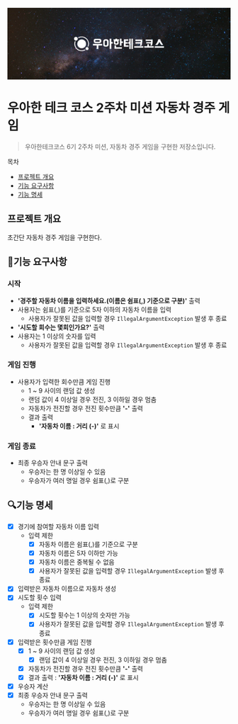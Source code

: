 <p align="center">
    <img src="./header.jpg" alt="우아한테크코스">
</p>

# 우아한 테크 코스 2주차 미션 자동차 경주 게임
> 우아한테크코스 6기 2주차 미션, 자동차 경주 게임을 구현한 저장소입니다.

목차
- [프로젝트 개요](#프로젝트-개요)
- [기능 요구사항](#기능-요구사항)
- [기능 명세](#기능-명세)

## 프로젝트 개요
초간단 자동차 경주 게임을 구현한다.

## 🚀기능 요구사항

### 시작
- **'경주할 자동차 이름을 입력하세요.(이름은 쉼표(,) 기준으로 구분)'** 출력
- 사용자는 쉼표(,)를 기준으로 5자 이하의 자동차 이름을 입력
  - 사용자가 잘못된 값을 입력할 경우 ```IllegalArgumentException``` 발생 후 종료
- **'시도할 회수는 몇회인가요?'** 출력
- 사용자는 1 이상의 숫자를 입력
  - 사용자가 잘못된 값을 입력할 경우 ```IllegalArgumentException``` 발생 후 종료

### 게임 진행
- 사용자가 입력한 회수만큼 게임 진행
  - 1 ~ 9 사이의 랜덤 값 생성
  - 랜덤 값이 4 이상일 경우 전진, 3 이하일 경우 멈춤
  - 자동차가 전진할 경우 전진 횟수만큼 **'-'** 출력
  - 결과 출력
    - **'자동차 이름 : 거리 (-)'** 로 표시

### 게임 종료
- 최종 우승자 안내 문구 출력
  - 우승자는 한 명 이상일 수 있음
  - 우승자가 여러 명일 경우 쉼표(,)로 구분

## 🔍기능 명세
- [x] 경기에 참여할 자동차 이름 입력
  - 입력 제한
    - [x] 자동차 이름은 쉼표(,)를 기준으로 구분
    - [x] 자동차 이름은 5자 이하만 가능
    - [x] 자동차 이름은 중복될 수 없음
    - [x] 사용자가 잘못된 값을 입력할 경우 ```IllegalArgumentException``` 발생 후 종료
- [x] 입력받은 자동차 이름으로 자동차 생성
- [x] 시도할 횟수 입력
  - 입력 제한
    - [x] 시도할 횟수는 1 이상의 숫자만 가능
    - [x] 사용자가 잘못된 값을 입력할 경우 ```IllegalArgumentException``` 발생 후 종료
- [x] 입력받은 횟수만큼 게임 진행
  - [X] 1 ~ 9 사이의 랜덤 값 생성
    - [x] 랜덤 값이 4 이상일 경우 전진, 3 이하일 경우 멈춤
  - [x] 자동차가 전진할 경우 전진 횟수만큼 **'-'** 출력
  - [x] 결과 출력 : **'자동차 이름 : 거리 (-)'** 로 표시
- [x] 우승자 계산
- [x] 최종 우승자 안내 문구 출력
  - 우승자는 한 명 이상일 수 있음
  - 우승자가 여러 명일 경우 쉼표(,)로 구분
